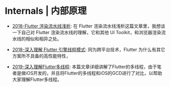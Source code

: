 # Internals | 内部原理

- [2018-Flutter 渲染流水线浅析](https://zhuanlan.zhihu.com/p/38431912): 在 Flutter 渲染流水线浅析这篇文章里，我想谈一下自己对 Flutter 渲染流水线的理解，它和其他 UI Toolkit，和浏览器渲染流水线的相似和相异之处。

- [2018-深入理解 Flutter 引擎线程模式](https://zhuanlan.zhihu.com/p/38026271): 同为跨平台技术，Flutter 为什么有其它方案所不具备的高性能特性，

- [2019-深入理解Flutter多线程](https://mp.weixin.qq.com/s/0dhV1FG0W7L45sCN49yLnQ): 本篇文章详细讲解了Flutter的多线程，由于笔者是做iOS开发的，并且将Flutter的多线程和iOS的GCD进行了对比，以帮助大家理解Flutter多线程。